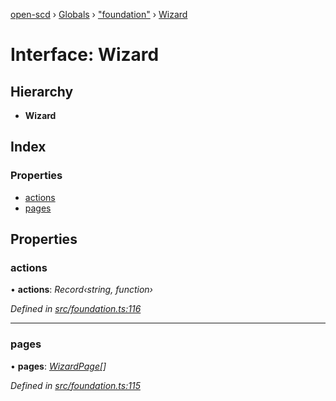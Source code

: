 [open-scd](../README.md) › [Globals](../globals.md) › ["foundation"](../modules/_foundation_.md) › [Wizard](_foundation_.wizard.md)

# Interface: Wizard

## Hierarchy

* **Wizard**

## Index

### Properties

* [actions](_foundation_.wizard.md#actions)
* [pages](_foundation_.wizard.md#pages)

## Properties

###  actions

• **actions**: *Record‹string, function›*

*Defined in [src/foundation.ts:116](https://github.com/openscd/open-scd/blob/e0075da/src/foundation.ts#L116)*

___

###  pages

• **pages**: *[WizardPage](_foundation_.wizardpage.md)[]*

*Defined in [src/foundation.ts:115](https://github.com/openscd/open-scd/blob/e0075da/src/foundation.ts#L115)*
